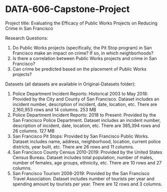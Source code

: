 # DATA-606-Capstone-Project

Project title: Evaluating the Efficacy of Public Works Projects on Reducing Crime in San Francisco

Research Questions:
1. Do Public Works projects (specifically, the Pit Stop program) in San Francisco make an impact on crime? If so, in which neighborhoods?
2. Is there a correlation between Public Works projects and crime in San Francisco?
3. Can crime be predicted based on the placement of Public Works projects? 

Datasets (all datasets are available in Original-Datasets folder):
1. Police Department Incident Reports: Historical 2003 to May 2018: Provided by the City and County of San Francisco. Dataset includes an incident number, description of incident, date, location, etc. There are 2,160,953 rows and 14 columns. 253 MB
2. Police Department Incident Reports: 2018 to Present: Provided by the San Francisco Police Department. Dataset includes an incident number, description of incident, date, location, etc. There are 385,394 rows and 26 columns. 127 MB
3. San Francisco Pit Stops: Provided by San Francisco Public Works. Dataset includes name, address, neighborhood, location, current police districts, year built, etc. There are 26 rows and 11 columns. 
4. San Francisco County Census 2010-2019: Provided by the United States Census Bureau. Dataset includes total population, number of males, number of females, age groups, ethnicity, etc. There are 10 rows and 27 columns.
5. San Francisco Tourism 2008-2019: Provided by the San Francisco Travel Association. Dataset includes number of tourists per year and spending amount by tourists per year. There are 12 rows and 3 columns. 
